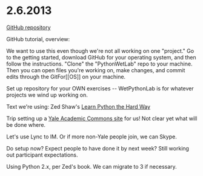 2.6.2013
========

[GitHub repository](https://github.com/michellehudson/PythonWetLab)

GitHub tutorial, overview:

We want to use this even though we're not all working on one "project." Go to the getting started, download GitHub for your operating system, and then follow the instructions. "Clone" the "PythonWetLab" repo to your machine. Then you can open files you're working on, make changes, and commit edits through the GitFor[[OS]] on your machine. 

Set up repository for your OWN exercises -- WetPythonLab is for whatever projects we wind up working on. 

Text we're using: Zed Shaw's [Learn Python the Hard Way](http://learnpythonthehardway.org/book/)

Trip setting up a [Yale Academic Commons site](http://pythonwetlab.commons.yale.edu) for us! Not clear yet what will be done where.

Let's use Lync to IM. Or if more non-Yale people join, we can Skype.

Do setup now? Expect people to have done it by next week? Still working out participant expectations.

Using Python 2.x, per Zed's book. We can migrate to 3 if necessary.

